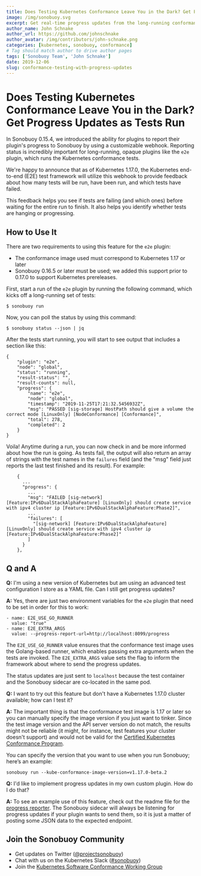 ```yaml
---
title: Does Testing Kubernetes Conformance Leave You in the Dark? Get Progress Updates as Tests Run
image: /img/sonobuoy.svg
excerpt: Get real-time progress updates from the long-running conformance tests.
author_name: John Schnake
author_url: https://github.com/johnschnake
author_avatar: /img/contributors/john-schnake.png
categories: [kubernetes, sonobuoy, conformance]
# Tag should match author to drive author pages
tags: ['Sonobuoy Team', 'John Schnake']
date: 2019-12-06
slug: conformance-testing-with-progress-updates
---
```


# Does Testing Kubernetes Conformance Leave You in the Dark? Get Progress Updates as Tests Run

In Sonobuoy 0.15.4, we introduced the ability for plugins to report their plugin's progress to Sonobuoy by using a customizable webhook. Reporting status is incredibly important for long-running, opaque plugins like the `e2e` plugin, which runs the Kubernetes conformance tests.

We're happy to announce that as of Kubernetes 1.17.0, the Kubernetes end-to-end (E2E) test framework will utilize this webhook to provide feedback about how many tests will be run, have been run, and which tests have failed.

This feedback helps you see if tests are failing (and which ones) before waiting for the entire run to finish. It also helps you identify whether tests are hanging or progressing.

## How to Use It

There are two requirements to using this feature for the `e2e` plugin:

 - The conformance image used must correspond to Kubernetes 1.17 or later
 - Sonobuoy 0.16.5 or later must be used; we added this support prior to 0.17.0 to support Kubernetes prereleases.
 
First, start a run of the `e2e` plugin by running the following command, which kicks off a long-running set of tests:

```
$ sonobuoy run
```

Now, you can poll the status by using this command:

```
$ sonobuoy status --json | jq
```

After the tests start running, you will start to see output that includes a section like this:

```
{
    "plugin": "e2e",
    "node": "global",
    "status": "running",
    "result-status": "",
    "result-counts": null,
    "progress": {
        "name": "e2e",
        "node": "global",
        "timestamp": "2019-11-25T17:21:32.5456932Z",
        "msg": "PASSED [sig-storage] HostPath should give a volume the correct mode [LinuxOnly] [NodeConformance] [Conformance]",
        "total": 278,
        "completed": 2
    }
}
```

Voila! Anytime during a run, you can now check in and be more informed about how the run is going. As tests fail, the output will also return an array of strings with the test names in the `failures` field (and the "msg" field just reports the last test finished and its result). For example:

```
    {
      ...
      "progress": {
        ...
        "msg": "FAILED [sig-network] [Feature:IPv6DualStackAlphaFeature] [LinuxOnly] should create service with ipv4 cluster ip [Feature:IPv6DualStackAlphaFeature:Phase2]",
        ...
        "failures": [
          "[sig-network] [Feature:IPv6DualStackAlphaFeature] [LinuxOnly] should create service with ipv4 cluster ip [Feature:IPv6DualStackAlphaFeature:Phase2]"
        ]
      }
    },
```

## Q and A

**Q:** I'm using a new version of Kubernetes but am using an advanced test configuration I store as a YAML file. Can I still get progress updates?

**A:** Yes, there are just two environment variables for the `e2e` plugin that need to be set in order for this to work:

```
- name: E2E_USE_GO_RUNNER
  value: "true"
- name: E2E_EXTRA_ARGS
  value: --progress-report-url=http://localhost:8099/progress
```

The `E2E_USE_GO_RUNNER` value ensures that the conformance test image uses the Golang-based runner, which enables passing extra arguments when the tests are invoked. The `E2E_EXTRA_ARGS` value sets the flag to inform the framework about where to send the progress updates.

The status updates are just sent to `localhost` because the test container and the Sonobuoy sidecar are co-located in the same pod.

**Q:** I want to try out this feature but don't have a Kubernetes 1.17.0 cluster available; how can I test it?

**A:** The important thing is that the conformance test image is 1.17 or later so you can manually specify the image version if you just want to tinker. Since the test image version and the API server version do not match, the results might not be reliable (it might, for instance, test features your cluster doesn't support) and would not be valid for the [Certified Kubernetes Conformance Program](https://www.cncf.io/certification/software-conformance).

You can specify the version that you want to use when you run Sonobuoy; here’s an example:

```
sonobuoy run --kube-conformance-image-version=v1.17.0-beta.2
```

**Q:** I'd like to implement progress updates in my own custom plugin. How do I do that?

**A:** To see an example use of this feature, check out the readme file for the [progress reporter](https://github.com/vmware-tanzu/sonobuoy/tree/main/examples/plugins/progress-reporter). The Sonobuoy sidecar will always be listening for progress updates if your plugin wants to send them, so it is just a matter of posting some JSON data to the expected endpoint.

## Join the Sonobuoy Community

- Get updates on Twitter ([@projectsonobuoy](https://twitter.com/projectsonobuoy))
- Chat with us on the Kubernetes Slack ([#sonobuoy](https://kubernetes.slack.com/messages/sonobuoy))
- Join the [Kubernetes Software Conformance Working Group](https://github.com/cncf/k8s-conformance)
